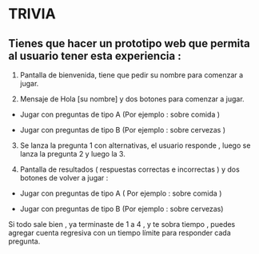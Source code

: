 # TRIVIA

## Tienes que hacer un prototipo web que permita al usuario tener esta experiencia :

1. Pantalla de bienvenida, tiene que pedir su nombre para comenzar a jugar.

2. Mensaje de Hola [su nombre] y dos botones para comenzar a jugar.
  
  - Jugar con preguntas de tipo A (Por ejemplo : sobre comida )

  - Jugar con preguntas de tipo B (Por ejemplo : sobre cervezas )

3. Se lanza la pregunta 1 con alternativas, el usuario responde , luego se lanza la pregunta 2 y luego la 3.

4. Pantalla de resultados ( respuestas correctas e incorrectas ) y dos botones de volver a jugar :

  - Jugar con preguntas de tipo A ( Por ejemplo : sobre comida )
  
  - Jugar con preguntas de tipo B (Por ejemplo : sobre cervezas)

  Si todo sale bien , ya terminaste de 1 a 4 , y te sobra tiempo , puedes agregar cuenta regresiva con un tiempo límite para responder cada pregunta.